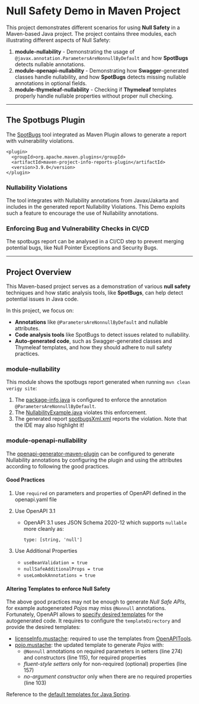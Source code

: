 # Null Safety Demo in Maven Project

This project demonstrates different scenarios for using **Null Safety** in a Maven-based Java project. The project contains three modules, each illustrating different aspects of
Null Safety:

1. **module-nullability** - Demonstrating the usage of `@javax.annotation.ParametersAreNonnullByDefault` and how **SpotBugs** detects nullable annotations.
2. **module-openapi-nullability** - Demonstrating how **Swagger**-generated classes handle nullability, and how **SpotBugs** detects missing nullable annotations in optional
   fields.
3. **module-thymeleaf-nullability** - Checking if **Thymeleaf** templates properly handle nullable properties without proper null checking.

---

## The Spotbugs Plugin

The [SpotBugs](https://spotbugs.github.io/) tool integrated as Maven Plugin allows to generate a report with vulnerability violations.

```
<plugin>
  <groupId>org.apache.maven.plugins</groupId>
  <artifactId>maven-project-info-reports-plugin</artifactId>
  <version>3.9.0</version>
</plugin>
```

### Nullability Violations

The tool integrates with Nullability annotations from Javax/Jakarta and includes in the generated report Nullability Violations.
This Demo exploits such a feature to encourage the use of Nullability annotations.

### Enforcing Bug and Vulnerability Checks in CI/CD

The spotbugs report can be analysed in a CI/CD step to prevent merging potential bugs, like Null Pointer Exceptions and Security Bugs.

---

## Project Overview

This Maven-based project serves as a demonstration of various **null safety** techniques and how static analysis tools, like **SpotBugs**, can help detect potential issues in Java
code.

In this project, we focus on:

- **Annotations** like `@ParametersAreNonnullByDefault` and nullable attributes.
- **Code analysis tools** like SpotBugs to detect issues related to nullability.
- **Auto-generated code**, such as Swagger-generated classes and Thymeleaf templates, and how they should adhere to null safety practices.

### module-nullability

This module shows the spotbugs report generated when running `mvn clean verigy site`:

1. The [package-info.java](module-nullability/src/main/java/edu/adarko22/package-info.java) is configured to enforce the annotation `@ParametersAreNonnullByDefault`.
2. The [NullabilityExample.java](module-nullability/src/main/java/edu/adarko22/NullabilityExample.java) violates this enforcement.
3. The generated report [spotbugsXml.xml](module-nullability/target/spotbugsXml.xml) reports the violation. Note that the IDE may also highlight it!

### module-openapi-nullability

The [openapi-generator-maven-plugin](https://github.com/OpenAPITools/openapi-generator/tree/master/modules/openapi-generator-maven-plugin)
can be configured to generate Nullability annotations by configuring the plugin and using the attributes according to following the good practices.

#### Good Practices

1. Use `required` on parameters and properties of OpenAPI defined in the openapi.yaml file

2. Use OpenAPI 3.1
    - OpenAPI 3.1 uses JSON Schema 2020-12 which supports `nullable` more cleanly as:
       ```
       type: [string, 'null']
       ```
3. Use Additional Properties
    - `useBeanValidation = true`
    - `nullSafeAdditionalProps = true`
    - `useLombokAnnotations = true`

#### Altering Templates to enforce Null Safety

The above good practices may not be enough to generate _Null Safe APIs_, for example autogenerated _Pojos_ may miss `@Nonnull` annotations.
Fortunately, OpenAPI allows to [specify desired templates](https://github.com/OpenAPITools/openapi-generator/tree/master/modules/openapi-generator-maven-plugin#custom-generator)
for the autogenerated code. It requires to configure the `templateDirectory` and provide the desired templates:

- [licenseInfo.mustache](module-openapi-nullability/sr[model.mustache](module-openapi-nullability/src/main/resources/openapi/templates/model.mustache)c/main/resources/openapi/templates/licenseInfo.mustache):
  required to use the templates from [OpenAPITools](https://github.com/OpenAPITools/openapi-generator/tree/master/modules/openapi-generator/src/main/resources/JavaSpring).
- [pojo.mustache](module-openapi-nullability/src/main/resources/openapi/templates/pojo.mustache): the updated template to generate _Pojos_ with:
  - `@Nonnull` annotations on required parameters in setters (line 274) and constructors (line 115), for required properties
  - _fluent-style setters_ only for non-required (optional) properties (line 157)
  - _no-argument constructor_ only when there are no required properties (line 103)

Reference to the [default templates for Java Spring](https://github.com/OpenAPITools/openapi-generator/tree/a94b8f90ca764342965d9b4bbd91e73d36df80c8/modules/openapi-generator/src/main/resources/JavaSpring).